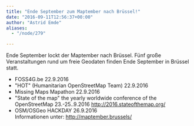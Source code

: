 ```yaml
---
title: "Ende September zum Maptember nach Brüssel!"
date: "2016-09-11T12:56:37+00:00"
author: "Astrid Emde"
aliases:
  - "/node/279"

---
```


Ende September lockt der Maptember nach Brüssel. Fünf große Veranstaltungen rund um freie Geodaten finden Ende September in Brüssel statt.
<ul>
<li>FOSS4G.be 22.9.2016</li>
<li>"HOT" (Humanitarian OpenStreetMap Team)  22.9.2016</li>
<li>Missing Maps Mapathon 22.9.2016</li>
<li>"State of the map" the yearly worldwide conference of the OpenStreetMap 23.-25..9.2016 <a href="http://2016.stateofthemap.org/">http://2016.stateofthemap.org/</a></li>
<li>OSM/OSGeo HACKDAY 26.9.2016</li>
</u>
Informationen unter: <a href="http://maptember.brussels/">http://maptember.brussels/</a>
